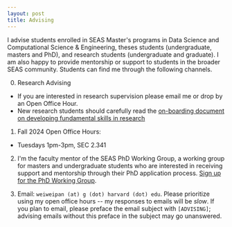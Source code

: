 ```yaml
---
layout: post
title: Advising
---
```


I advise students enrolled in SEAS Master's programs in Data Science and Computational Science & Engineering, theses students (undergraduate, masters and PhD), and research students (undergraduate and graduate). I am also happy to provide mentorship or support to students in the broader SEAS community. Students can find me through the following channels.

0. Research Advising
  - If you are interested in research supervision please email me or drop by an Open Office Hour.
  - New research students should carefully read the [on-boarding document on developing fundamental skills in research](https://docs.google.com/presentation/d/1EQIupyrH7z2sUUH99CMQQJc9JzV8reTzQ6RYOeWQ1tE/edit?usp=sharing)

1. Fall 2024 Open Office Hours:
  - Tuesdays 1pm-3pm, SEC 2.341

2. I'm the faculty mentor of the SEAS PhD Working Group, a working group for masters and undergraduate students who are interested in receiving support and mentorship through their PhD application process. [Sign up for the PhD Working Group](https://forms.gle/cyVFBi5qoNw96DNW6). 

3. Email: ``weiweipan (at) g (dot) harvard (dot) edu``. Please prioritize using my open office hours -- my responses to emails will be *slow*. If you plan to email, please preface the email subject with ``[ADVISING]``; advising emails without this preface in the subject may go unanswered.


